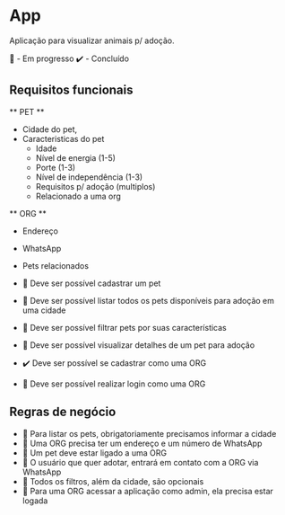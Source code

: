 # App

Aplicação para visualizar animais p/ adoção.

🚧 - Em progresso
✔️ - Concluído

## Requisitos funcionais

** PET **

- Cidade do pet,
- Caracteristicas do pet
  - Idade
  - Nível de energia (1-5)
  - Porte (1-3)
  - Nível de independência (1-3)
  - Requisitos p/ adoção (multiplos)
  - Relacionado a uma org

** ORG **

- Endereço
- WhatsApp
- Pets relacionados

- 🚧 Deve ser possível cadastrar um pet
- 🚧 Deve ser possível listar todos os pets disponíveis para adoção em uma cidade
- 🚧 Deve ser possível filtrar pets por suas características
- 🚧 Deve ser possível visualizar detalhes de um pet para adoção
- ✔️ Deve ser possível se cadastrar como uma ORG
- 🚧 Deve ser possível realizar login como uma ORG

## Regras de negócio

- 🚧 Para listar os pets, obrigatoriamente precisamos informar a cidade
- 🚧 Uma ORG precisa ter um endereço e um número de WhatsApp
- 🚧 Um pet deve estar ligado a uma ORG
- 🚧 O usuário que quer adotar, entrará em contato com a ORG via WhatsApp
- 🚧 Todos os filtros, além da cidade, são opcionais
- 🚧 Para uma ORG acessar a aplicação como admin, ela precisa estar logada
